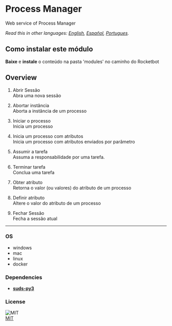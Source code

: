 # Process Manager
  
Web service of Process Manager  

*Read this in other languages: [English](README.md), [Español](README.es.md), [Portugues](README.pr.md).*

## Como instalar este módulo
  
__Baixe__ e __instale__ o conteúdo na pasta 'modules' no caminho do Rocketbot  



## Overview


1. Abrir Sessão  
Abra uma nova sessão

2. Abortar instância  
Aborta a instância de um processo

3. Iniciar o processo  
Inicia um processo

4. Inicia um processo com atributos  
Inicia um processo com atributos enviados por parâmetro

5. Assumir a tarefa  
Assuma a responsabilidade por uma tarefa.

6. Terminar tarefa  
Conclua uma tarefa

7. Obter atributo  
Retorna o valor (ou valores) do atributo de um processo

8. Definir atributo  
Altere o valor do atributo de um processo

9. Fechar Sessão  
Fecha a sessão atual  




----
### OS

- windows
- mac
- linux
- docker

### Dependencies
- [**suds-py3**](https://pypi.org/project/suds-py3/)
### License
  
![MIT](https://camo.githubusercontent.com/107590fac8cbd65071396bb4d04040f76cde5bde/687474703a2f2f696d672e736869656c64732e696f2f3a6c6963656e73652d6d69742d626c75652e7376673f7374796c653d666c61742d737175617265)  
[MIT](http://opensource.org/licenses/mit-license.ph)